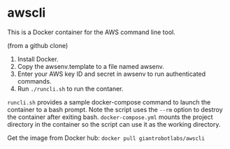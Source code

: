 # awscli

This is a Docker container for the AWS command line tool. 

(from a github clone)
1. Install Docker.
2. Copy the awsenv.template to a file named awsenv.
3. Enter your AWS key ID and secret in awsenv to run authenticated commands.
4. Run `./runcli.sh` to run the contaner. 

`runcli.sh` provides a sample docker-compose command to launch the container to a bash prompt. Note the script uses the `--rm` option to destroy the container after exiting bash. `docker-compose.yml` mounts the project directory in the container so the script can use it as the working directory.

Get the image from Docker hub:
`docker pull giantrobotlabs/awscli`

